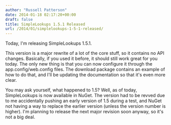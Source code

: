 ```yaml
---
author: "Russell Patterson"
date: 2014-01-18 02:17:20+00:00
draft: false
title: SimpleLookups 1.5.1 Released
url: /2014/01/simplelookups-1-5-1-released/
---
```


Today, I'm releasing SimpleLookups 1.5.1. 

This version is a major rewrite of a lot of the core stuff, so it contains no API changes. Basically, if you used it before, it should still work great for you today. The only new thing is that you can now configure it through the app.config/web.config files. The download package contains an example of how to do that, and I'll be updating the documentation so that it's even more clear.

You may ask yourself, what happened to 1.5? Well, as of today, SimpleLookups is now available in NuGet. The version had to be revved due to me accidentally pushing an early version of 1.5 during a test, and NuGet not having a way to replace the earlier version (unless the version number is higher). I'm planning to release the next major revision soon anyway, so it's not a big deal.
